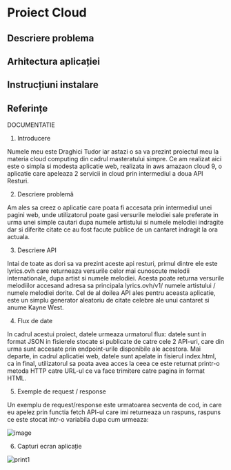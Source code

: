 # Proiect Cloud

## Descriere problema

## Arhitectura aplicației

## Instrucțiuni instalare

## Referințe

DOCUMENTATIE

1.	Introducere

Numele meu este Draghici Tudor iar astazi o sa va prezint proiectul meu la materia cloud computing din cadrul masteratului simpre. Ce am realizat aici este o simpla si modesta aplicatie web, realizata in aws amazaon cloud 9, o aplicatie care apeleaza 2 servicii in cloud prin intermediul a doua API Resturi.

2.	Descriere problemă 

Am ales sa creez o aplicatie care poata fi accesata prin intermediul unei pagini web, unde utilizatorul poate gasi versurile melodiei sale preferate in urma unei simple cautari dupa numele artistului si numele melodiei indragite dar si diferite citate ce au fost facute publice de un cantaret indragit la ora actuala.

3.	Descriere API 

Intai de toate as dori sa va prezint aceste api resturi, primul dintre ele este lyrics.ovh care returneaza versurile celor mai cunoscute melodii internationale, dupa artist si numele melodiei. Acesta poate returna versurile melodiilor accesand adresa sa principala lyrics.ovh/v1/ numele artistului / numele melodiei dorite. Cel de al doilea API ales pentru aceasta aplicatie, este un simplu generator aleatoriu de citate celebre ale unui cantaret si anume Kayne West.

4.	Flux de date 

In cadrul acestui proiect, datele urmeaza urmatorul flux: datele sunt in format JSON in  fisierele stocate si publicate de catre cele 2 API-uri, care din urma sunt accesate prin endpoint-urile disponibile ale acestora. Mai departe, in cadrul aplicatiei web, datele sunt apelate in fisierul index.html, ca in final, utilizatorul sa poata avea acces la ceea ce este returnat printr-o metoda HTTP catre URL-ul ce va face trimitere catre pagina in format HTML.

5.	Exemple de request / response

Un exemplu de request/response este urmatoarea secventa de cod, in care eu apelez prin functia fetch API-ul care imi returneaza un raspuns, raspuns ce este stocat intr-o variabila dupa cum urmeaza:

![image](https://user-images.githubusercontent.com/64913989/81803777-d13ab880-9520-11ea-9f48-12c986ecf6b0.png)





6.	Capturi ecran aplicație 

  ![print1](https://user-images.githubusercontent.com/64913989/81803289-22967800-9520-11ea-85d8-362cc595c80e.PNG)



